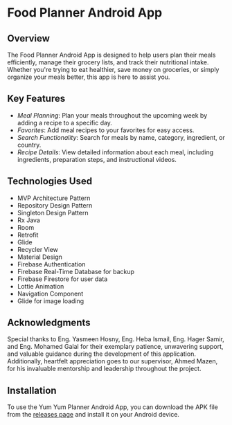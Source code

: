 # Food Planner Android App

## Overview

The Food Planner Android App is designed to help users plan their meals efficiently, manage their grocery lists, and track their nutritional intake. Whether you're trying to eat healthier, save money on groceries, or simply organize your meals better, this app is here to assist you.

## Key Features

- *Meal Planning*: Plan your meals throughout the upcoming week by adding a recipe to a specific day.
- *Favorites*: Add meal recipes to your favorites for easy access.
- *Search Functionality*: Search for meals by name, category, ingredient, or country.
- *Recipe Details*: View detailed information about each meal, including ingredients, preparation steps, and instructional videos.

## Technologies Used

- MVP Architecture Pattern
- Repository Design Pattern
- Singleton Design Pattern
- Rx Java
- Room
- Retrofit
- Glide
- Recycler View
- Material Design
- Firebase Authentication
- Firebase Real-Time Database for backup
- Firebase Firestore for user data
- Lottie Animation
- Navigation Component
- Glide for image loading


## Acknowledgments

Special thanks to Eng. Yasmeen Hosny, Eng. Heba Ismail, Eng. Hager Samir, and Eng. Mohamed Galal for their exemplary patience, unwavering support, and valuable guidance during the development of this application. Additionally, heartfelt appreciation goes to our supervisor, Ahmed Mazen, for his invaluable mentorship and leadership throughout the project.

## Installation

To use the Yum Yum Planner Android App, you can download the APK file from the [releases page](https://drive.google.com/file/d/1ahb-A6NSWLfy9NJBai-woUbH363NPiwe/view) and install it on your Android device.
